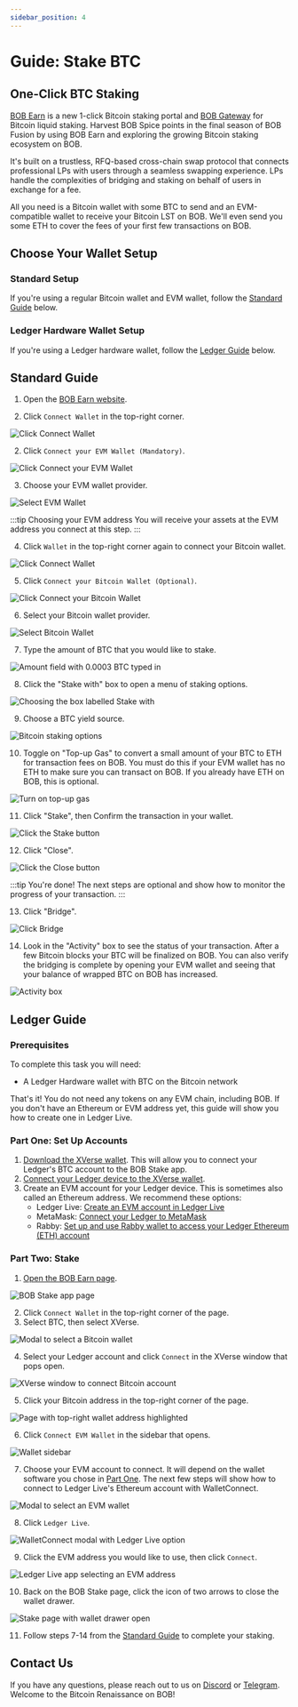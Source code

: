 ```yaml
---
sidebar_position: 4
---
```


# Guide: Stake BTC

## One-Click BTC Staking

[BOB Earn](https://app.gobob.xyz/stake?type=stake&stakeWith=solv-solvbtcbbn) is a new 1-click Bitcoin staking portal and [BOB Gateway](/docs/gateway/) for Bitcoin liquid staking. Harvest BOB Spice points in the final season of BOB Fusion by using BOB Earn and exploring the growing Bitcoin staking ecosystem on BOB.

It's built on a trustless, RFQ-based cross-chain swap protocol that connects professional LPs with users through a seamless swapping experience. LPs handle the complexities of bridging and staking on behalf of users in exchange for a fee.

All you need is a Bitcoin wallet with some BTC to send and an EVM-compatible wallet to receive your Bitcoin LST on BOB. We'll even send you some ETH to cover the fees of your first few transactions on BOB.

## Choose Your Wallet Setup

### Standard Setup
If you're using a regular Bitcoin wallet and EVM wallet, follow the [Standard Guide](#standard-guide) below.

### Ledger Hardware Wallet Setup
If you're using a Ledger hardware wallet, follow the [Ledger Guide](#ledger-guide) below.

## Standard Guide

1. Open the [BOB Earn website](https://app.gobob.xyz/stake?type=stake&stakeWith=solv-solvbtcbbn).

1. Click `Connect Wallet` in the top-right corner.

![Click Connect Wallet](./images/bob-stake-01.png)

2. Click `Connect your EVM Wallet (Mandatory)`.

![Click Connect your EVM Wallet](./images/bob-stake-02.png)

3. Choose your EVM wallet provider.

![Select EVM Wallet](./images/bob-stake-03.png)

:::tip Choosing your EVM address
You will receive your assets at the EVM address you connect at this step.
:::

4. Click `Wallet` in the top-right corner again to connect your Bitcoin wallet.

![Click Connect Wallet](./images/bob-stake-04.png)

5. Click `Connect your Bitcoin Wallet (Optional)`.

![Click Connect your Bitcoin Wallet](./images/bob-stake-05.png)

6. Select your Bitcoin wallet provider.

![Select Bitcoin Wallet](./images/bob-stake-06.png)

7. Type the amount of BTC that you would like to stake.

![Amount field with 0.0003 BTC typed in](./images/bob-stake-07.png)

8. Click the "Stake with" box to open a menu of staking options.

![Choosing the box labelled Stake with](./images/bob-stake-08.png)

9. Choose a BTC yield source.

![Bitcoin staking options](./images/bob-stake-09.png)

10. Toggle on "Top-up Gas" to convert a small amount of your BTC to ETH for transaction fees on BOB. You must do this if your EVM wallet has no ETH to make sure you can transact on BOB. If you already have ETH on BOB, this is optional.

![Turn on top-up gas](./images/bob-stake-10.png)

11. Click "Stake", then Confirm the transaction in your wallet.

![Click the Stake button](./images/bob-stake-11.png)

12. Click "Close".

![Click the Close button](./images/bob-stake-12.png)

:::tip You're done!
The next steps are optional and show how to monitor the progress of your transaction.
:::

13. Click "Bridge".

![Click Bridge](./images/bob-stake-13.png)

14. Look in the "Activity" box to see the status of your transaction. After a few Bitcoin blocks your BTC will be finalized on BOB. You can also verify the bridging is complete by opening your EVM wallet and seeing that your balance of wrapped BTC on BOB has increased.

![Activity box](./images/bob-stake-14.png)

## Ledger Guide

### Prerequisites

To complete this task you will need:
- A Ledger Hardware wallet with BTC on the Bitcoin network

That's it! You do not need any tokens on any EVM chain, including BOB. If you don't have an Ethereum or EVM address yet, this guide will show you how to create one in Ledger Live.

### Part One: Set Up Accounts

1. [Download the XVerse wallet](https://www.xverse.app/ledger-hardware-wallet-support). This will allow you to connect your Ledger's BTC account to the BOB Stake app.
2. [Connect your Ledger device to the XVerse wallet](https://support.xverse.app/hc/en-us/articles/17819233917965-How-to-Connect-Your-Ledger-Device-to-Xverse).
3. Create an EVM account for your Ledger device. This is sometimes also called an Ethereum address. We recommend these options:
   - Ledger Live: [Create an EVM account in Ledger Live](https://support.ledger.com/article/360009576554-zd)
   - MetaMask: [Connect your Ledger to MetaMask](https://support.ledger.com/article/4404366864657-zd)
   - Rabby: [Set up and use Rabby wallet to access your Ledger Ethereum (ETH) account](https://support.ledger.com/article/4409801559569-zd)

### Part Two: Stake

1. [Open the BOB Earn page](https://app.gobob.xyz/en/stake).

![BOB Stake app page](./images/01-stake-with-ledger.png)

2. Click `Connect Wallet` in the top-right corner of the page.
3. Select BTC, then select XVerse.

![Modal to select a Bitcoin wallet](./images/02-stake-with-ledger.png)

4. Select your Ledger account and click `Connect` in the XVerse window that pops open.

![XVerse window to connect Bitcoin account](./images/03-stake-with-ledger.png)

5. Click your Bitcoin address in the top-right corner of the page.

![Page with top-right wallet address highlighted](./images/04-stake-with-ledger.png)

6. Click `Connect EVM Wallet` in the sidebar that opens.

![Wallet sidebar](./images/05-stake-with-ledger.png)

7. Choose your EVM account to connect. It will depend on the wallet software you chose in [Part One](#part-one-set-up-accounts). The next few steps will show how to connect to Ledger Live's Ethereum account with WalletConnect.

![Modal to select an EVM wallet](./images/06-stake-with-ledger.png)

8. Click `Ledger Live`.

![WalletConnect modal with Ledger Live option](./images/07-stake-with-ledger.png)

9. Click the EVM address you would like to use, then click `Connect`.

![Ledger Live app selecting an EVM address](./images/08-stake-with-ledger.png)

10. Back on the BOB Stake page, click the icon of two arrows to close the wallet drawer.

![Stake page with wallet drawer open](./images/09-stake-with-ledger.png)

11. Follow steps 7-14 from the [Standard Guide](#standard-guide) to complete your staking.

## Contact Us

If you have any questions, please reach out to us on [Discord](https://discord.gg/gobob) or [Telegram](https://t.me/+CyIcLW2nfaFlNDc1). Welcome to the Bitcoin Renaissance on BOB! 